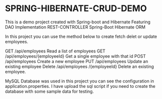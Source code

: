 # SPRING-HIBERNATE-CRUD-DEMO
This is a demo project created with Spring-boot and Hibernate
Featuring
DAO Implementation
REST-CONTROLLER
Spring-Boot
Hibernate ORM

In this project you can use the method below to create fetch delet or update employees.

GET  /api/employees  Read a list of employees
GET  /api/employees/{employeeId} Get a single employee with that id
POST /api/employees  Create a new employee
PUT  /api/employees  Update an existing employee
Delete /api/employees /{employeeId} Delete an existing employee.

MySQL Database was used in this project you can see the configuration in application.properties.
I have upload the sql script if you need to create the database with some sample data for testing.
